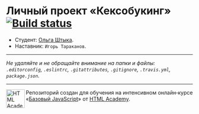 # Личный проект «Кексобукинг» [![Build status][travis-image]][travis-url]

* Студент: [Ольга Штыка](https://up.htmlacademy.ru/javascript/11/user/518647).
* Наставник: `Игорь Тараканов`.

---

_Не удаляйте и не обращайте внимание на папки и файлы:_<br>
_`.editorconfig`, `.eslintrc`, `.gitattributes`, `.gitignore`, `.travis.yml`, `package.json`._

---

<a href="https://htmlacademy.ru/intensive/javascript"><img align="left" width="50" height="50" title="HTML Academy" src="https://up.htmlacademy.ru/static/img/intensive/javascript/logo-for-github.svg"></a>

Репозиторий создан для обучения на интенсивном онлайн‑курсе «[Базовый JavaScript](https://htmlacademy.ru/intensive/javascript)» от [HTML Academy](https://htmlacademy.ru).

[travis-image]: https://travis-ci.org/htmlacademy-javascript/518647-keksobooking.svg?branch=master
[travis-url]: https://travis-ci.org/htmlacademy-javascript/518647-keksobooking
